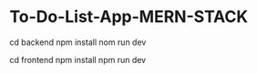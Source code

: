 # To-Do-List-App-MERN-STACK

cd backend
npm install
nom run dev

cd frontend
npm install
npm run dev
 
